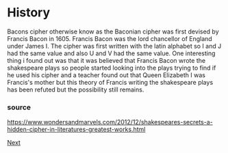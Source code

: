 # History

Bacons cipher otherwise know as the Baconian cipher was first devised by Francis Bacon in 1605. Francis Bacon was the lord chancellor of England under James I. The cipher was first written with the latin alphabet so I and J had the same value and also U and V had the same value. One interesting thing i found out was that it was believed that Francis Bacon wrote the shakespeare plays so people started looking into the plays trying to find if he used his cipher and a teacher found out that Queen Elizabeth I was Francis's mother but this theory of Francis writing the shakespeare plays has been refuted but the possibility still remains.





### source
https://www.wondersandmarvels.com/2012/12/shakespeares-secrets-a-hidden-cipher-in-literatures-greatest-works.html


[Next](https://github.com/EPHS-CyberSecurity-2020-Hour3/CipherProject/blob/baconsCipher/bacons_mechanics.md)
